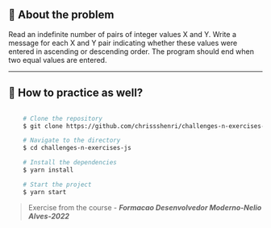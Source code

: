 ## 👀 About the problem

Read an indefinite number of pairs of integer values X and Y. Write a message for each X and Y pair indicating whether these values were entered in ascending or descending order. The program should end when two equal values are entered.

---

## 📁 How to practice as well?

```bash

    # Clone the repository
    $ git clone https://github.com/chrissshenri/challenges-n-exercises-js.git

    # Navigate to the directory
    $ cd challenges-n-exercises-js

    # Install the dependencies
    $ yarn install

    # Start the project
    $ yarn start

```

> 
> Exercise from the course - ***Formacao Desenvolvedor Moderno-Nelio Alves-2022***

